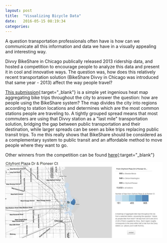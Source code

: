 ```yaml
---
layout: post
title:  "Visualizing Bicycle Data"
date:   2016-05-15 08:19:34
categories:  
---
```

A question transportation professionals often have is how can we communicate all this information and data we have in a visually appealing and interesting way. 

Divvy BikeShare in Chicago publically released 2013 ridership data, and hosted a competition to encourage people to analyze this data and present it in cool and innovative ways. The question was, how does this relatively recent transportation solution (BikeShare Divvy in Chicago was introduced that same year - 2013) affect the way people travel?

[This submission](http://divvy.datasco.pe/){:target="_blank"} is a simple yet ingenious heat map aggregating bike trips throughout the city to answer the question: how are people using the BikeShare system? The map divides the city into regions according to station locations and determines which are the most common stations people are traveling to. A tightly grouped spread means that most commuters are using that Divvy station as a "last mile" transportation solution, bridging the gap between public transportation and their destination, while larger spreads can be seen as bike trips replacing public transit trips. To me this really shows that BikeShare should be considered as a complementary system to public transit and an affordable method to move people where they want to go.

Other winners from the competition can be found [here](https://www.divvybikes.com/datachallenge-2014){:target="_blank"}

![Divvy BikeShare](/images/divvy.jpg)

